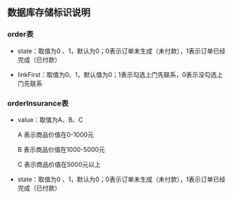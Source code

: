 ## 数据库存储标识说明

### order表

- state：取值为0 、1，默认为0；0表示订单未生成（未付款），1表示订单已经完成（已付款）

- linkFirst：取值为0、1，默认值为0；1表示勾选上门先联系，0表示没勾选上门先联系

###  orderInsurance表

- value：取值为A、B、C

  A 表示商品价值在0-1000元

  B 表示商品价值在1000-5000元

  C 表示商品价值在5000元以上

- state：取值为0 、1，默认为0；0表示订单未生成（未付款），1表示订单已经完成（已付款）

